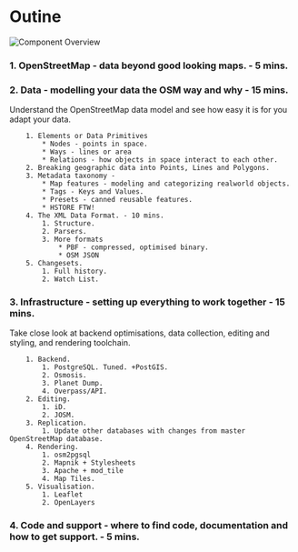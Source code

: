 Outine
=====================
![Component Overview](https://docs.google.com/drawings/d/1p58cs0mM5SylQrt4vR2X7HlzMJHEJjAp29yplbAatKI/pub?w=1734&amp;h=1095)
### 1. OpenStreetMap - data beyond good looking maps. - 5 mins.
### 2. Data - modelling your data the OSM way and why - 15 mins.
Understand the OpenStreetMap data model and see how easy it is for you adapt your data.

        1. Elements or Data Primitives
            * Nodes - points in space.
            * Ways - lines or area
            * Relations - how objects in space interact to each other.
        2. Breaking geographic data into Points, Lines and Polygons.
        3. Metadata taxonomy -
            * Map features - modeling and categorizing realworld objects. 
            * Tags - Keys and Values.
            * Presets - canned reusable features.
            * HSTORE FTW!
        4. The XML Data Format. - 10 mins.
            1. Structure.
            2. Parsers.
            3. More formats
                * PBF - compressed, optimised binary.
                * OSM JSON
        5. Changesets.
            1. Full history.
            2. Watch List.
### 3. Infrastructure - setting up everything to work together - 15 mins.
Take close look at backend optimisations, data collection, editing and styling, and rendering toolchain.

        1. Backend.
            1. PostgreSQL. Tuned. +PostGIS.
            2. Osmosis.
            3. Planet Dump.
            4. Overpass/API.
        2. Editing.
            1. iD.
            2. JOSM.
        3. Replication.
            1. Update other databases with changes from master OpenStreetMap database.
        4. Rendering.
            1. osm2pgsql
            2. Mapnik + Stylesheets
            3. Apache + mod_tile
            4. Map Tiles.
        5. Visualisation.
            1. Leaflet
            2. OpenLayers
### 4. Code and support - where to find code, documentation and how to get support. - 5 mins.
